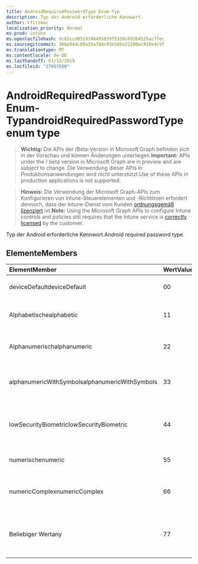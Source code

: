 ```yaml
---
title: AndroidRequiredPasswordType Enum-Typ
description: Typ der Android erforderliche Kennwort.
author: tfitzmac
localization_priority: Normal
ms.prod: intune
ms.openlocfilehash: dc82ccd0519196495839f533dc09264525ac7fec
ms.sourcegitcommit: 36be044c89a19af84c93e586e22200ec919e4c9f
ms.translationtype: MT
ms.contentlocale: de-DE
ms.lasthandoff: 01/12/2019
ms.locfileid: "27957550"
---
```

# <a name="androidrequiredpasswordtype-enum-type"></a><span data-ttu-id="ce056-103">AndroidRequiredPasswordType Enum-Typ</span><span class="sxs-lookup"><span data-stu-id="ce056-103">androidRequiredPasswordType enum type</span></span>

> <span data-ttu-id="ce056-104">**Wichtig:** Die APIs der /Beta-Version in Microsoft Graph befinden sich in der Vorschau und können Änderungen unterliegen.</span><span class="sxs-lookup"><span data-stu-id="ce056-104">**Important:** APIs under the / beta version in Microsoft Graph are in preview and are subject to change.</span></span> <span data-ttu-id="ce056-105">Die Verwendung dieser APIs in Produktionsanwendungen wird nicht unterstützt.</span><span class="sxs-lookup"><span data-stu-id="ce056-105">Use of these APIs in production applications is not supported.</span></span>

> <span data-ttu-id="ce056-106">**Hinweis:** Die Verwendung der Microsoft Graph-APIs zum Konfigurieren von Intune-Steuerelementen und -Richtlinien erfordert dennoch, dass der Intune-Dienst vom Kunden [ordnungsgemäß lizenziert](https://go.microsoft.com/fwlink/?linkid=839381) ist.</span><span class="sxs-lookup"><span data-stu-id="ce056-106">**Note:** Using the Microsoft Graph APIs to configure Intune controls and policies still requires that the Intune service is [correctly licensed](https://go.microsoft.com/fwlink/?linkid=839381) by the customer.</span></span>

<span data-ttu-id="ce056-107">Typ der Android erforderliche Kennwort.</span><span class="sxs-lookup"><span data-stu-id="ce056-107">Android required password type.</span></span>
## <a name="members"></a><span data-ttu-id="ce056-108">Elemente</span><span class="sxs-lookup"><span data-stu-id="ce056-108">Members</span></span>
|<span data-ttu-id="ce056-109">Element</span><span class="sxs-lookup"><span data-stu-id="ce056-109">Member</span></span>|<span data-ttu-id="ce056-110">Wert</span><span class="sxs-lookup"><span data-stu-id="ce056-110">Value</span></span>|<span data-ttu-id="ce056-111">Beschreibung</span><span class="sxs-lookup"><span data-stu-id="ce056-111">Description</span></span>|
|:---|:---|:---|
|<span data-ttu-id="ce056-112">deviceDefault</span><span class="sxs-lookup"><span data-stu-id="ce056-112">deviceDefault</span></span>|<span data-ttu-id="ce056-113">0</span><span class="sxs-lookup"><span data-stu-id="ce056-113">0</span></span>|<span data-ttu-id="ce056-114">Gerät Standardwert, keine beabsichtigt.</span><span class="sxs-lookup"><span data-stu-id="ce056-114">Device default value, no intent.</span></span>|
|<span data-ttu-id="ce056-115">Alphabetische</span><span class="sxs-lookup"><span data-stu-id="ce056-115">alphabetic</span></span>|<span data-ttu-id="ce056-116">1</span><span class="sxs-lookup"><span data-stu-id="ce056-116">1</span></span>|<span data-ttu-id="ce056-117">Alphabetische erforderliche Kennwort.</span><span class="sxs-lookup"><span data-stu-id="ce056-117">Alphabetic password required.</span></span>|
|<span data-ttu-id="ce056-118">Alphanumerisch</span><span class="sxs-lookup"><span data-stu-id="ce056-118">alphanumeric</span></span>|<span data-ttu-id="ce056-119">2</span><span class="sxs-lookup"><span data-stu-id="ce056-119">2</span></span>|<span data-ttu-id="ce056-120">Alphanumerisches Kennwort erforderlich.</span><span class="sxs-lookup"><span data-stu-id="ce056-120">Alphanumeric password required.</span></span>|
|<span data-ttu-id="ce056-121">alphanumericWithSymbols</span><span class="sxs-lookup"><span data-stu-id="ce056-121">alphanumericWithSymbols</span></span>|<span data-ttu-id="ce056-122">3</span><span class="sxs-lookup"><span data-stu-id="ce056-122">3</span></span>|<span data-ttu-id="ce056-123">Alphanumerisch mit Symbole erforderliche Kennwort.</span><span class="sxs-lookup"><span data-stu-id="ce056-123">Alphanumeric with symbols password required.</span></span>|
|<span data-ttu-id="ce056-124">lowSecurityBiometric</span><span class="sxs-lookup"><span data-stu-id="ce056-124">lowSecurityBiometric</span></span>|<span data-ttu-id="ce056-125">4</span><span class="sxs-lookup"><span data-stu-id="ce056-125">4</span></span>|<span data-ttu-id="ce056-126">Niedrige Sicherheit Biometrik basierend erforderliche Kennwort.</span><span class="sxs-lookup"><span data-stu-id="ce056-126">Low security biometrics based password required.</span></span>|
|<span data-ttu-id="ce056-127">numerische</span><span class="sxs-lookup"><span data-stu-id="ce056-127">numeric</span></span>|<span data-ttu-id="ce056-128">5</span><span class="sxs-lookup"><span data-stu-id="ce056-128">5</span></span>|<span data-ttu-id="ce056-129">Numerische erforderliche Kennwort.</span><span class="sxs-lookup"><span data-stu-id="ce056-129">Numeric password required.</span></span>|
|<span data-ttu-id="ce056-130">numericComplex</span><span class="sxs-lookup"><span data-stu-id="ce056-130">numericComplex</span></span>|<span data-ttu-id="ce056-131">6</span><span class="sxs-lookup"><span data-stu-id="ce056-131">6</span></span>|<span data-ttu-id="ce056-132">Numerische komplexe Kennwort erforderlich.</span><span class="sxs-lookup"><span data-stu-id="ce056-132">Numeric complex password required.</span></span>|
|<span data-ttu-id="ce056-133">Beliebiger Wert</span><span class="sxs-lookup"><span data-stu-id="ce056-133">any</span></span>|<span data-ttu-id="ce056-134">7</span><span class="sxs-lookup"><span data-stu-id="ce056-134">7</span></span>|<span data-ttu-id="ce056-135">Ein Kennwort oder ein Muster ist erforderlich, und alle akzeptabel ist.</span><span class="sxs-lookup"><span data-stu-id="ce056-135">A password or pattern is required, and any is acceptable.</span></span>|





